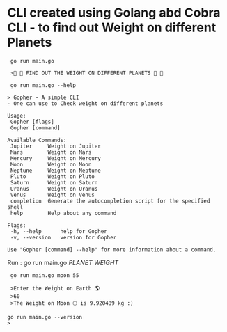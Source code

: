 # CLI created using Golang abd Cobra CLI - to find out Weight on different Planets  

```
 go run main.go

 >🚀 🚀 FIND OUT THE WEIGHT ON DIFFERENT PLANETS 🚀 🚀
 ```
 
 ```
  go run main.go --help
 
 > Gopher - A simple CLI
- One can use to Check weight on different planets

Usage:
  Gopher [flags]  
  Gopher [command]

Available Commands:
  Jupiter     Weight on Jupiter
  Mars        Weight on Mars
  Mercury     Weight on Mercury
  Moon        Weight on Moon
  Neptune     Weight on Neptune
  Pluto       Weight on Pluto
  Saturn      Weight on Saturn
  Uranus      Weight on Uranus
  Venus       Weight on Venus
  completion  Generate the autocompletion script for the specified shell
  help        Help about any command

Flags:
  -h, --help      help for Gopher
  -v, --version   version for Gopher

Use "Gopher [command] --help" for more information about a command.
```
Run : go run main.go _PLANET_ _WEIGHT_
```
 go run main.go moon 55
 
 >Enter the Weight on Earth 🌎 
 >60
 >The Weight on Moon 🌕 is 9.920489 kg :)
 ```
 ```
 go run main.go --version
 >
 ```
